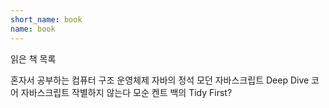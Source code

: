 ```yaml
---
short_name: book
name: book
---
```


읽은 책 목록

혼자서 공부하는 컴퓨터 구조 운영체제
자바의 정석
모던 자바스크립트 Deep Dive
코어 자바스크립트
작별하지 않는다
모순
켄트 백의 Tidy First?
